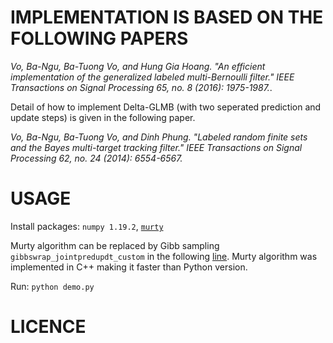 IMPLEMENTATION IS BASED ON THE FOLLOWING PAPERS
========================
*Vo, Ba-Ngu, Ba-Tuong Vo, and Hung Gia Hoang. "An efficient implementation of the generalized labeled multi-Bernoulli filter." IEEE Transactions on Signal Processing 65, no. 8 (2016): 1975-1987.*.

Detail of how to implement Delta-GLMB (with two seperated prediction and update steps) is given in the following paper.

*Vo, Ba-Ngu, Ba-Tuong Vo, and Dinh Phung. "Labeled random finite sets and the Bayes multi-target tracking filter." IEEE Transactions on Signal Processing 62, no. 24 (2014): 6554-6567.* 

USAGE
=====
Install packages: `numpy 1.19.2`, [`murty`](https://github.com/JohnPekl/murty)

Murty algorithm can be replaced by Gibb sampling `gibbswrap_jointpredupdt_custom` in the following [line](https://github.com/JohnPekl/joinglmb/blob/2c770cb88d266748f946be5d149baedd674240a3/run_filter.py#L175).
Murty algorithm was implemented in C++ making it faster than Python version.

Run: `python demo.py`

LICENCE
=======

